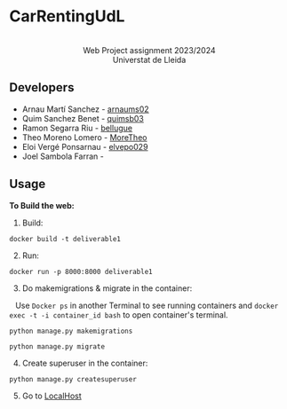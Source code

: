# CarRentingUdL
<p align="center">
  <p align="center">
    <BR>
  Web Project assignment 2023/2024 <BR>
Universtat de Lleida
</p>


Developers
-------------
- Arnau Martí Sanchez - [arnaums02](https://github.com/arnaums02)
- Quim Sanchez Benet - [quimsb03](https://github.com/quimsb03)
- Ramon Segarra Riu - [bellugue](https://github.com/bellugue)
- Theo Moreno Lomero - [MoreTheo](https://github.com/MoreTheo)
- Eloi Vergé Ponsarnau - [elvepo029](https://github.com/elvepo029)
- Joel Sambola Farran -

Usage
---------

**To Build the web:**
1. Build:
```
docker build -t deliverable1
```
2. Run:
```
docker run -p 8000:8000 deliverable1
```
3. Do makemigrations  & migrate in the container:

&ensp; Use ```Docker ps``` in another Terminal to see running containers and ```docker exec -t -i container_id bash``` to open container's terminal.
```
python manage.py makemigrations
```
```
python manage.py migrate
```
4. Create superuser in the container:
```
python manage.py createsuperuser
```
5. Go to [LocalHost](http://0.0.0.0/)
